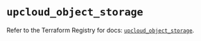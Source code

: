 # `upcloud_object_storage`

Refer to the Terraform Registry for docs: [`upcloud_object_storage`](https://registry.terraform.io/providers/upcloudltd/upcloud/5.2.1/docs/resources/object_storage).
